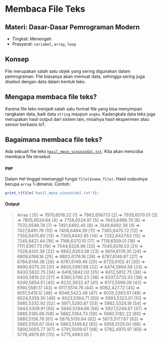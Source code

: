 # Membaca File Teks
## Materi: Dasar-Dasar Pemrograman Modern
* Tingkat: Menengah
* Prasyarat: `variabel`, `array`, `loop`

## Konsep
File merupakan salah satu objek yang sering digunakan dalam pemrograman. File biasanya akan memuat data, sehingga sering juga disebut dengan data dalam bentuk teks.

## Mengapa membaca file teks?
Karena file teks menjadi salah satu format file yang bisa menyimpan rangkaian data, baik data `string` maupun `angka`. Kadangkala data teks juga merupakan hasil output dari sistem lain, misalnya hasil eksperimen atau sensor berbasis IoT.

## Bagaimana membaca file teks?
Ada sebuah file teks [`hasil_mpso_sinusoidal.txt`](https://github.com/ardiansyah-sweng/ucwpso/blob/main/hasil_mpso_sinusoidal.txt). Kita akan mencoba membaca file tersebut

### `PHP`
Dalam `PHP` tinggal memanggil fungsi `file($nama_file)`. Hasil outputnya berupa `array` 1-dimensi. Contoh: <br>
```php
print_r(file('hasil_mpso_sinusoidal.txt'));
```
#### Output
> Array ( [0] => 7970,6518.22 [1] => 7962,6567.13 [2] => 7935,6570.01 [3] => 7805,6524.64 [4] => 7758,6524.97 [5] => 7643,6486.70 [6] => 7532,6546.78 [7] => 7451,6492.45 [8] => 7449,6492.38 [9] => 7427,6491.76 [10] => 7406,6494.39 [11] => 7365,6475.72 [12] => 7350,6470.80 [13] => 7303,6442.85 [14] => 7252,6427.63 [15] => 7245,6421.44 [16] => 7166,6370.10 [17] => 7119,6359.01 [18] => 7111,6367.73 [19] => 7044,6328.96 [20] => 7040,6316.53 [21] => 7028,6301.39 [22] => 6942,6263.58 [23] => 6814,6178.35 [24] => 6809,6166.16 [25] => 6802,6176.16 [26] => 6787,6149.87 [27] => 6764,6146.36 [28] => 6761,6149.46 [29] => 6725,6102.41 [30] => 6690,6075.20 [31] => 6600,5997.88 [32] => 6474,5894.58 [33] => 6433,5832.75 [34] => 6416,5842.02 [35] => 6412,5812.75 [36] => 6400,5819.22 [37] => 6360,5790.23 [38] => 6337,5733.33 [39] => 6240,5654.51 [40] => 6232,5632.47 [41] => 6173,5596.09 [42] => 6160,5581.17 [43] => 6117,5514.76 [44] => 6062,427.72 [45] => 6051,5415.12 [46] => 6048,5423.48 [47] => 6035,5383.61 [48] => 6024,5359.30 [49] => 6023,5364.71 [50] => 5993,5323.01 [51] => 5985,5332.92 [52] => 5971,5293.87 [53] => 5962,5324.18 [54] => 5944,5309.91 [55] => 5940,5294.66 [56] => 5927,5249.87 [57] => 5885,5185.66 [58] => 5882,5164.73 [59] => 5880,5182.22 [60] => 5880,5156.78 [61] => 5876,5155.64 [62] => 5873,5177.67 [63] => 5865,5150.67 [64] => 5863,5149.62 [65] => 5856,5129.00 [66] => 5800,5005.77 [67] => 5791,5009.67 [68] => 5782,4975.97 [69] => 5778,4979.80 [70] => 5775,4983.05 )
